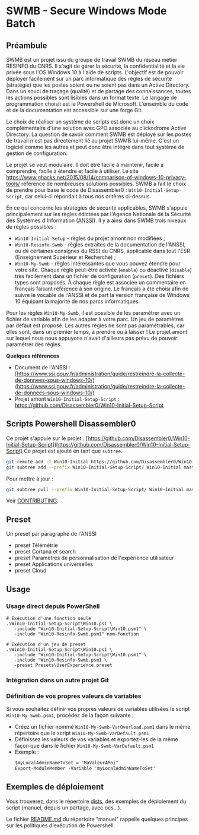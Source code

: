 # SWMB - Secure Windows Mode Batch

## Préambule

SWMB est un projet issu du groupe de travail SWMB du réseau métier RESINFO du CNRS.
Il s'agit de gérer la sécurité, la confidentialité et la vie privée sous l'OS Windows 10 à l'aide de scripts.
L'objectif est de pouvoir déployer facilement sur un parc informatique des règles de sécurité (stratégie)
que les postes soient ou ne soient pas dans un Active Directory.
Dans un souci de traçage (qualité) et de partage des connaissances, toutes les actions possibles sont lisibles dans un format texte.
Le langage de programmation choisit est le Powershell de Microsoft.
L'ensemble du code et de la documentation est accessible sur une forge Git.

Le choix de réaliser un système de scripts est donc un choix complémentaire d'une solution avec GPO associée au clickodrome Active Directory.
La question de savoir comment SWMB est déployé sur les postes de travail n'est pas directement lié au projet SWMB lui-même.
C'est un logiciel comme les autres et peut donc être intégré dans tout système de gestion de configuration.

Le projet se veut modulaire.
Il doit être facile à maintenir, facile à comprendre, facile à étendre et facile à utiliser.
Le site https://www.ghacks.net/2015/08/14/comparison-of-windows-10-privacy-tools/ référence de nombreuses solutions possibles.
SWMB a fait le choix de prendre pour base le code de Disassembler0 :  `Win10-Initial-Setup-Script`,
car celui-ci répondait à tous nos critères ci-dessus.

En ce qui concerne les stratégies de sécurité applicables,
SWMB s'appuie principalement sur les règles édictées par l'Agence Nationale de la Sécurité des Systèmes d'Information ([ANSSI](https://www.ssi.gouv.fr/)).
Il y a ainsi dans SWMB trois niveaux de règles possibles :
 * `Win10-Initial-Setup` - règles du projet amont non modifiées ;
 * `Win10-Resinfo-Swmb` - règles extraites de la documentation de l'ANSSI, ou de certaines consignes du RSSI du CNRS, applicable dans tout l'ESR (Enseignement Supérieur et Recherche) ;
 * `Win10-My-Swmb` - règles intéressantes que vous pouvez étendre pour votre site.
Chaque règle peut-être activée (`enable`) ou déactivé (`disable`) très facilement dans un fichier de configuration (`preset`).
Des fichiers types sont proposés.
À chaque règle est associée un commentaire en français faisant référence à son origine.
Le français a été choisi afin de suivre le vocable de l'ANSSI
et de part la version française de Windows 10 équipant la majorité de nos parcs informatiques.

Pour les règles `Win10-My-Swmb`, il est possible de les paramétrer avec un fichier de variable afin de les adapter à votre parc.
Un jeu de paramètres par défaut est proposé.
Les autres règles ne sont pas paramétrables, car elles sont, dans un premier temps, à prendre ou à laisser !
Le projet amont sur lequel nous nous appuyons n'avait d'ailleurs pas prévu de pouvoir paramétrer des règles.

**Quelques références**
 * Document de l'ANSSI :
   [https://www.ssi.gouv.fr/administration/guide/restreindre-la-collecte-de-donnees-sous-windows-10/](https://www.ssi.gouv.fr/administration/guide/restreindre-la-collecte-de-donnees-sous-windows-10/)
 * Projet amont `Win10-Initial-Setup-Script` :
   https://github.com/Disassembler0/Win10-Initial-Setup-Script


## Scripts Powershell Disassembler0

Ce projet s'appuie sur le projet :
[https://github.com/Disassembler0/Win10-Initial-Setup-Script](https://github.com/Disassembler0/Win10-Initial-Setup-Script)
Ce projet est ajouté en tant que `subtree`.

```bash
git remote add -f Win10-Initial https://github.com/Disassembler0/Win10-Initial-Setup-Script.git
git subtree add --prefix Win10-Initial-Setup-Script/ Win10-Initial master --squash
```

Pour mettre à jour :

```bash
git subtree pull --prefix Win10-Initial-Setup-Script/ Win10-Initial master --squash
```

Voir [CONTRIBUTING](./CONTRIBUTING.md).

## Preset

Un preset par paragraphe de l'ANSSI
 * preset Télémétrie
 * preset Cortana et search
 * preset Paramètres de personnalisation de l'expérience utilisateur
 * preset Applications universelles
 * preset Cloud


## Usage

### Usage direct depuis PowerShell

```dos
# Exécution d'une fonction seule
.\Win10-Initial-Setup-Script\Win10.ps1 \
   -include "Win10-Initial-Setup-Script\Win10.psm1" \
   -include "Win10-Resinfo-Swmb.psm1" nom-fonction

# Exécution d'un jeu de preset
.\Win10-Initial-Setup-Script\Win10.ps1 \
   -include "Win10-Initial-Setup-Script\Win10.psm1" \
   -include "Win10-Resinfo-Swmb.psm1 \
   -preset Presets\UserExperience.preset
```

### Intégration dans un autre projet Git


### Définition de vos propres valeurs de variables

Si vous souhaitez définir vos propres valeurs de variables utilisées le script `Win10-My-Swmb.psm1`, procédez de la façon suivante :
 * Créez un fichier nommé `Win10-My-Swmb-VarOverload.psm1` dans le même répertoire que le script `Win10-My-Swmb-VarDefault.psm1`
 * Définissez les valeurs de vos variables et exportez-les de la même façon que dans le fichier `Win10-My-Swmb-VarDefault.psm1`
 * Exemple :
   ```ps
   $myLocalAdminNameToSet = "MaValeurÀMoi"
   Export-ModuleMember -Variable 'myLocalAdminNameToSet'
   ```


## Exemples de déploiement

Vous trouverez, dans le répertoire [dists](dists), des exemples de déploiement du script (manuel, depuis un partage, avec ocs...).

Le fichier [README.md](dists/manuel/README.md) du répertoire "manuel" rappelle quelques principes sur les politiques d'exécution de Powershell.